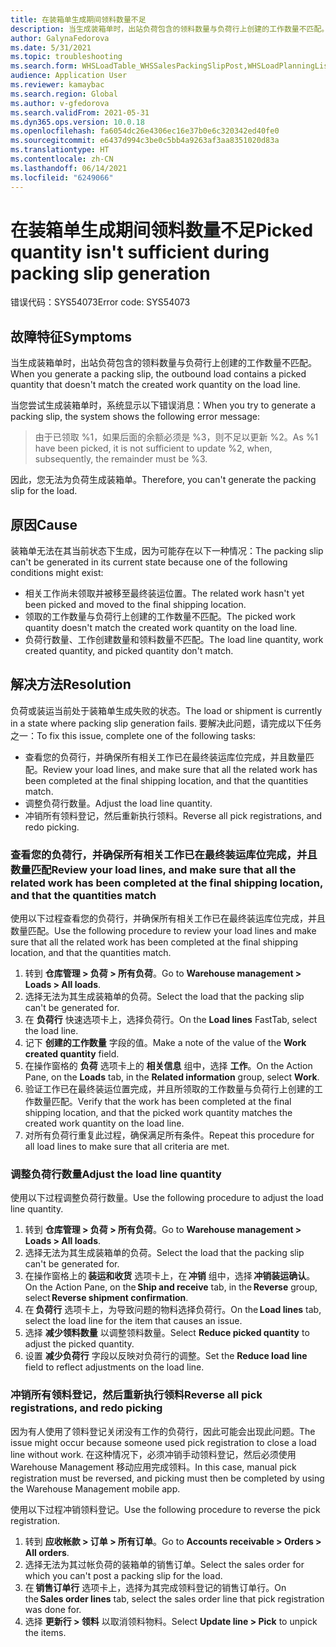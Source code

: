 ```yaml
---
title: 在装箱单生成期间领料数量不足
description: 当生成装箱单时，出站负荷包含的领料数量与负荷行上创建的工作数量不匹配。
author: GalynaFedorova
ms.date: 5/31/2021
ms.topic: troubleshooting
ms.search.form: WHSLoadTable_WHSSalesPackingSlipPost,WHSLoadPlanningListPage_WHSSalesPackingSlipPost,WHSLoadPlanningWorkbench_WHSSalesPackingSlipPost
audience: Application User
ms.reviewer: kamaybac
ms.search.region: Global
ms.author: v-gfedorova
ms.search.validFrom: 2021-05-31
ms.dyn365.ops.version: 10.0.18
ms.openlocfilehash: fa6054dc26e4306ec16e37b0e6c320342ed40fe0
ms.sourcegitcommit: e6437d994c3be0c5bb4a9263af3aa8351020d83a
ms.translationtype: HT
ms.contentlocale: zh-CN
ms.lasthandoff: 06/14/2021
ms.locfileid: "6249066"
---
```

# <a name="picked-quantity-isnt-sufficient-during-packing-slip-generation"></a><span data-ttu-id="74d6c-103">在装箱单生成期间领料数量不足</span><span class="sxs-lookup"><span data-stu-id="74d6c-103">Picked quantity isn't sufficient during packing slip generation</span></span>

<span data-ttu-id="74d6c-104">错误代码：SYS54073</span><span class="sxs-lookup"><span data-stu-id="74d6c-104">Error code: SYS54073</span></span>

## <a name="symptoms"></a><span data-ttu-id="74d6c-105">故障特征</span><span class="sxs-lookup"><span data-stu-id="74d6c-105">Symptoms</span></span>

<span data-ttu-id="74d6c-106">当生成装箱单时，出站负荷包含的领料数量与负荷行上创建的工作数量不匹配。</span><span class="sxs-lookup"><span data-stu-id="74d6c-106">When you generate a packing slip, the outbound load contains a picked quantity that doesn't match the created work quantity on the load line.</span></span>

<span data-ttu-id="74d6c-107">当您尝试生成装箱单时，系统显示以下错误消息：</span><span class="sxs-lookup"><span data-stu-id="74d6c-107">When you try to generate a packing slip, the system shows the following error message:</span></span>

> <span data-ttu-id="74d6c-108">由于已领取 %1，如果后面的余额必须是 %3，则不足以更新 %2。</span><span class="sxs-lookup"><span data-stu-id="74d6c-108">As %1 have been picked, it is not sufficient to update %2, when, subsequently, the remainder must be %3.</span></span>

<span data-ttu-id="74d6c-109">因此，您无法为负荷生成装箱单。</span><span class="sxs-lookup"><span data-stu-id="74d6c-109">Therefore, you can't generate the packing slip for the load.</span></span>

## <a name="cause"></a><span data-ttu-id="74d6c-110">原因</span><span class="sxs-lookup"><span data-stu-id="74d6c-110">Cause</span></span>

<span data-ttu-id="74d6c-111">装箱单无法在其当前状态下生成，因为可能存在以下一种情况：</span><span class="sxs-lookup"><span data-stu-id="74d6c-111">The packing slip can't be generated in its current state because one of the following conditions might exist:</span></span>

- <span data-ttu-id="74d6c-112">相关工作尚未领取并被移至最终装运位置。</span><span class="sxs-lookup"><span data-stu-id="74d6c-112">The related work hasn't yet been picked and moved to the final shipping location.</span></span>
- <span data-ttu-id="74d6c-113">领取的工作数量与负荷行上创建的工作数量不匹配。</span><span class="sxs-lookup"><span data-stu-id="74d6c-113">The picked work quantity doesn't match the created work quantity on the load line.</span></span>
- <span data-ttu-id="74d6c-114">负荷行数量、工作创建数量和领料数量不匹配。</span><span class="sxs-lookup"><span data-stu-id="74d6c-114">The load line quantity, work created quantity, and picked quantity don't match.</span></span>

## <a name="resolution"></a><span data-ttu-id="74d6c-115">解决方法</span><span class="sxs-lookup"><span data-stu-id="74d6c-115">Resolution</span></span>

<span data-ttu-id="74d6c-116">负荷或装运当前处于装箱单生成失败的状态。</span><span class="sxs-lookup"><span data-stu-id="74d6c-116">The load or shipment is currently in a state where packing slip generation fails.</span></span> <span data-ttu-id="74d6c-117">要解决此问题，请完成以下任务之一：</span><span class="sxs-lookup"><span data-stu-id="74d6c-117">To fix this issue, complete one of the following tasks:</span></span>

- <span data-ttu-id="74d6c-118">查看您的负荷行，并确保所有相关工作已在最终装运库位完成，并且数量匹配。</span><span class="sxs-lookup"><span data-stu-id="74d6c-118">Review your load lines, and make sure that all the related work has been completed at the final shipping location, and that the quantities match.</span></span>
- <span data-ttu-id="74d6c-119">调整负荷行数量。</span><span class="sxs-lookup"><span data-stu-id="74d6c-119">Adjust the load line quantity.</span></span>
- <span data-ttu-id="74d6c-120">冲销所有领料登记，然后重新执行领料。</span><span class="sxs-lookup"><span data-stu-id="74d6c-120">Reverse all pick registrations, and redo picking.</span></span>

### <a name="review-your-load-lines-and-make-sure-that-all-the-related-work-has-been-completed-at-the-final-shipping-location-and-that-the-quantities-match"></a><span data-ttu-id="74d6c-121">查看您的负荷行，并确保所有相关工作已在最终装运库位完成，并且数量匹配</span><span class="sxs-lookup"><span data-stu-id="74d6c-121">Review your load lines, and make sure that all the related work has been completed at the final shipping location, and that the quantities match</span></span>

<span data-ttu-id="74d6c-122">使用以下过程查看您的负荷行，并确保所有相关工作已在最终装运库位完成，并且数量匹配。</span><span class="sxs-lookup"><span data-stu-id="74d6c-122">Use the following procedure to review your load lines and make sure that all the related work has been completed at the final shipping location, and that the quantities match.</span></span>

1. <span data-ttu-id="74d6c-123">转到 **仓库管理 \> 负荷 \> 所有负荷**。</span><span class="sxs-lookup"><span data-stu-id="74d6c-123">Go to **Warehouse management \> Loads \> All loads**.</span></span>
1. <span data-ttu-id="74d6c-124">选择无法为其生成装箱单的负荷。</span><span class="sxs-lookup"><span data-stu-id="74d6c-124">Select the load that the packing slip can't be generated for.</span></span>
1. <span data-ttu-id="74d6c-125">在 **负荷行** 快速选项卡上，选择负荷行。</span><span class="sxs-lookup"><span data-stu-id="74d6c-125">On the **Load lines** FastTab, select the load line.</span></span>
1. <span data-ttu-id="74d6c-126">记下 **创建的工作数量** 字段的值。</span><span class="sxs-lookup"><span data-stu-id="74d6c-126">Make a note of the value of the **Work created quantity** field.</span></span>
1. <span data-ttu-id="74d6c-127">在操作窗格的 **负荷** 选项卡上的 **相关信息** 组中，选择 **工作**。</span><span class="sxs-lookup"><span data-stu-id="74d6c-127">On the Action Pane, on the **Loads** tab, in the **Related information** group, select **Work**.</span></span>
1. <span data-ttu-id="74d6c-128">验证工作已在最终装运位置完成，并且所领取的工作数量与负荷行上创建的工作数量匹配。</span><span class="sxs-lookup"><span data-stu-id="74d6c-128">Verify that the work has been completed at the final shipping location, and that the picked work quantity matches the created work quantity on the load line.</span></span>
1. <span data-ttu-id="74d6c-129">对所有负荷行重复此过程，确保满足所有条件。</span><span class="sxs-lookup"><span data-stu-id="74d6c-129">Repeat this procedure for all load lines to make sure that all criteria are met.</span></span>

### <a name="adjust-the-load-line-quantity"></a><span data-ttu-id="74d6c-130">调整负荷行数量</span><span class="sxs-lookup"><span data-stu-id="74d6c-130">Adjust the load line quantity</span></span>

<span data-ttu-id="74d6c-131">使用以下过程调整负荷行数量。</span><span class="sxs-lookup"><span data-stu-id="74d6c-131">Use the following procedure to adjust the load line quantity.</span></span>

1. <span data-ttu-id="74d6c-132">转到 **仓库管理 \> 负荷 \> 所有负荷**。</span><span class="sxs-lookup"><span data-stu-id="74d6c-132">Go to **Warehouse management \> Loads \> All loads**.</span></span>
1. <span data-ttu-id="74d6c-133">选择无法为其生成装箱单的负荷。</span><span class="sxs-lookup"><span data-stu-id="74d6c-133">Select the load that the packing slip can't be generated for.</span></span>
1. <span data-ttu-id="74d6c-134">在操作窗格上的 **装运和收货** 选项卡上，在 **冲销** 组中，选择 **冲销装运确认**。</span><span class="sxs-lookup"><span data-stu-id="74d6c-134">On the Action Pane, on the **Ship and receive** tab, in the **Reverse** group, select **Reverse shipment confirmation**.</span></span>
1. <span data-ttu-id="74d6c-135">在 **负荷行** 选项卡上，为导致问题的物料选择负荷行。</span><span class="sxs-lookup"><span data-stu-id="74d6c-135">On the **Load lines** tab, select the load line for the item that causes an issue.</span></span>
1. <span data-ttu-id="74d6c-136">选择 **减少领料数量** 以调整领料数量。</span><span class="sxs-lookup"><span data-stu-id="74d6c-136">Select **Reduce picked quantity** to adjust the picked quantity.</span></span>
1. <span data-ttu-id="74d6c-137">设置 **减少负荷行** 字段以反映对负荷行的调整。</span><span class="sxs-lookup"><span data-stu-id="74d6c-137">Set the **Reduce load line** field to reflect adjustments on the load line.</span></span>

### <a name="reverse-all-pick-registrations-and-redo-picking"></a><span data-ttu-id="74d6c-138">冲销所有领料登记，然后重新执行领料</span><span class="sxs-lookup"><span data-stu-id="74d6c-138">Reverse all pick registrations, and redo picking</span></span>

<span data-ttu-id="74d6c-139">因为有人使用了领料登记关闭没有工作的负荷行，因此可能会出现此问题。</span><span class="sxs-lookup"><span data-stu-id="74d6c-139">The issue might occur because someone used pick registration to close a load line without work.</span></span> <span data-ttu-id="74d6c-140">在这种情况下，必须冲销手动领料登记，然后必须使用 Warehouse Management 移动应用完成领料。</span><span class="sxs-lookup"><span data-stu-id="74d6c-140">In this case, manual pick registration must be reversed, and picking must then be completed by using the Warehouse Management mobile app.</span></span>

<span data-ttu-id="74d6c-141">使用以下过程冲销领料登记。</span><span class="sxs-lookup"><span data-stu-id="74d6c-141">Use the following procedure to reverse the pick registration.</span></span>

1. <span data-ttu-id="74d6c-142">转到 **应收帐款 \> 订单 \> 所有订单**。</span><span class="sxs-lookup"><span data-stu-id="74d6c-142">Go to **Accounts receivable \> Orders \> All orders**.</span></span>
1. <span data-ttu-id="74d6c-143">选择无法为其过帐负荷的装箱单的销售订单。</span><span class="sxs-lookup"><span data-stu-id="74d6c-143">Select the sales order for which you can't post a packing slip for the load.</span></span>
1. <span data-ttu-id="74d6c-144">在 **销售订单行** 选项卡上，选择为其完成领料登记的销售订单行。</span><span class="sxs-lookup"><span data-stu-id="74d6c-144">On the **Sales order lines** tab, select the sales order line that pick registration was done for.</span></span>
1. <span data-ttu-id="74d6c-145">选择 **更新行 \> 领料** 以取消领料物料。</span><span class="sxs-lookup"><span data-stu-id="74d6c-145">Select **Update line \> Pick** to unpick the items.</span></span>
